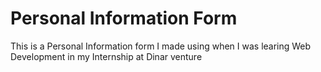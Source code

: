 # Personal Information Form
This is a Personal Information form I made using when I was learing Web Development in my Internship at Dinar venture
